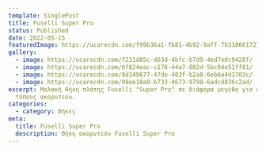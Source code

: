 ```yaml
---
template: SinglePost
title: Fuselli Super Pro
status: Published
date: 2022-05-15
featuredImage: https://ucarecdn.com/f99b36a1-fb81-4b92-9aff-7b3106617270/
gallery:
  - image: https://ucarecdn.com/f231d85c-d63d-4bfc-b7d9-4ed7e0c9428f/
  - image: https://ucarecdn.com/6f824eac-c176-44a7-802d-5bc84e51ff81/
  - image: https://ucarecdn.com/8d149677-47de-403f-b2a8-6eb6a4d1703c/
  - image: https://ucarecdn.com/08ee18a0-b733-4673-9798-6adcd836c2ad/
excerpt: Μαλακή θήκη πλάτης Fuselli "Super Pro" σε διάφορα μεγέθη για όλους τους
  τύπους ακορντεόν.
categories:
  - category: Θήκες
meta:
  title: Fuselli Super Pro
  description: Θήκη ακορντεόν Fuselli Super Pro
---
```

